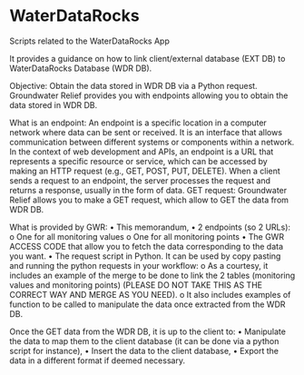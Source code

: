 # WaterDataRocks
Scripts related to the WaterDataRocks App

It provides a guidance on how to link client/external database (EXT DB) to WaterDataRocks Database (WDR DB).

Objective: Obtain the data stored in WDR DB via a Python request.
Groundwater Relief provides you with endpoints allowing you to obtain the data stored in WDR DB.

What is an endpoint: An endpoint is a specific location in a computer network where data can be sent or received. It is an interface that allows communication between different systems or components within a network. In the context of web development and APIs, an endpoint is a URL that represents a specific resource or service, which can be accessed by making an HTTP request (e.g., GET, POST, PUT, DELETE). When a client sends a request to an endpoint, the server processes the request and returns a response, usually in the form of data.
GET request: Groundwater Relief allows you to make a GET request, which allow to GET the data from WDR DB. 

What is provided by GWR: 
•	This memorandum,
•	2 endpoints (so 2 URLs):
  o	One for all monitoring values
  o	One for all monitoring points
•	The GWR ACCESS CODE that allow you to fetch the data corresponding to the data you want. 
•	The request script in Python. It can be used by copy pasting and running the python requests in your workflow:
  o	As a courtesy, it includes an example of the merge to be done to link the 2 tables (monitoring values and monitoring points) (PLEASE DO NOT TAKE THIS AS THE CORRECT WAY AND MERGE AS YOU NEED). 
  o	It also includes examples of function to be called to manipulate the data once extracted from the WDR DB.

Once the GET data from the WDR DB, it is up to the client to: 
•	Manipulate the data to map them to the client database (it can be done via a python script for instance),
•	Insert the data to the client database,
•	Export the data in a different format if deemed necessary.
